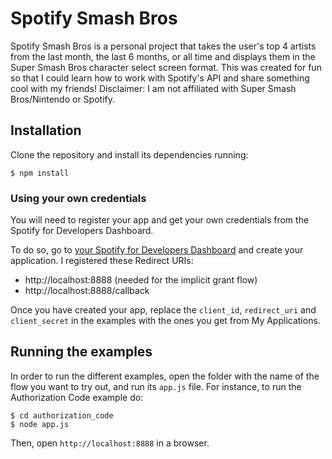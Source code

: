 # Spotify Smash Bros

Spotify Smash Bros is a personal project that takes the user's top 4 artists from the last month, the last 6 months, or all time and displays them in the Super Smash Bros character select screen format.  This was created for fun so that I could learn how to work with Spotify's API and share something cool with my friends!  Disclaimer: I am not affiliated with Super Smash Bros/Nintendo or Spotify. 

## Installation

Clone the repository and install its dependencies running:

    $ npm install

### Using your own credentials
You will need to register your app and get your own credentials from the Spotify for Developers Dashboard.

To do so, go to [your Spotify for Developers Dashboard](https://beta.developer.spotify.com/dashboard) and create your application. I registered these Redirect URIs:

* http://localhost:8888 (needed for the implicit grant flow)
* http://localhost:8888/callback

Once you have created your app, replace the `client_id`, `redirect_uri` and `client_secret` in the examples with the ones you get from My Applications.

## Running the examples
In order to run the different examples, open the folder with the name of the flow you want to try out, and run its `app.js` file. For instance, to run the Authorization Code example do:

    $ cd authorization_code
    $ node app.js

Then, open `http://localhost:8888` in a browser.
